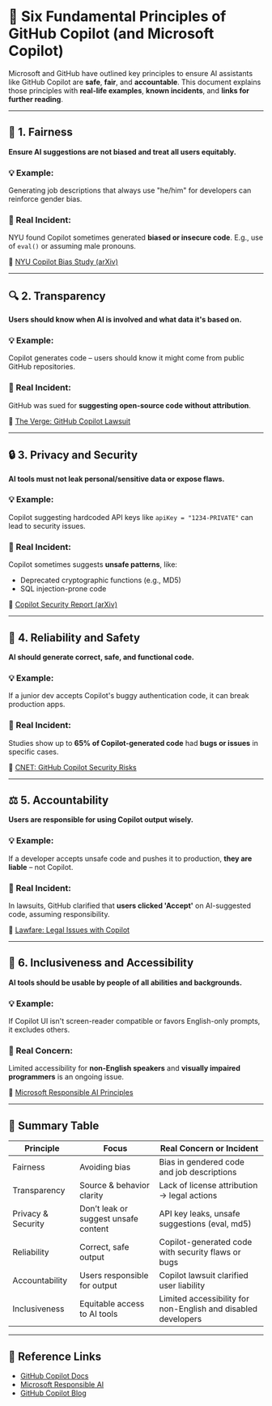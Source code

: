 # 🤖 Six Fundamental Principles of GitHub Copilot (and Microsoft Copilot)

Microsoft and GitHub have outlined key principles to ensure AI assistants like GitHub Copilot are **safe**, **fair**, and **accountable**. This document explains those principles with **real-life examples**, **known incidents**, and **links for further reading**.

---

## 🧭 1. Fairness

**Ensure AI suggestions are not biased and treat all users equitably.**

### 💡 Example:
Generating job descriptions that always use "he/him" for developers can reinforce gender bias.

### 🧨 Real Incident:
NYU found Copilot sometimes generated **biased or insecure code**. E.g., use of `eval()` or assuming male pronouns.

🔗 [NYU Copilot Bias Study (arXiv)](https://arxiv.org/abs/2108.09293)

---

## 🔍 2. Transparency

**Users should know when AI is involved and what data it's based on.**

### 💡 Example:
Copilot generates code – users should know it might come from public GitHub repositories.

### 🧨 Real Incident:
GitHub was sued for **suggesting open-source code without attribution**.

🔗 [The Verge: GitHub Copilot Lawsuit](https://www.theverge.com/2022/11/4/23440189/github-copilot-lawsuit-openai-microsoft-copyright)

---

## 🔒 3. Privacy and Security

**AI tools must not leak personal/sensitive data or expose flaws.**

### 💡 Example:
Copilot suggesting hardcoded API keys like `apiKey = "1234-PRIVATE"` can lead to security issues.

### 🧨 Real Incident:
Copilot sometimes suggests **unsafe patterns**, like:
- Deprecated cryptographic functions (e.g., MD5)
- SQL injection-prone code

🔗 [Copilot Security Report (arXiv)](https://arxiv.org/abs/2108.09293)

---

## 🧠 4. Reliability and Safety

**AI should generate correct, safe, and functional code.**

### 💡 Example:
If a junior dev accepts Copilot's buggy authentication code, it can break production apps.

### 🧨 Real Incident:
Studies show up to **65% of Copilot-generated code** had **bugs or issues** in specific cases.

🔗 [CNET: GitHub Copilot Security Risks](https://www.cnet.com/tech/services-and-software/github-copilot-security-risks/)

---

## ⚖️ 5. Accountability

**Users are responsible for using Copilot output wisely.**

### 💡 Example:
If a developer accepts unsafe code and pushes it to production, **they are liable** – not Copilot.

### 🧨 Real Incident:
In lawsuits, GitHub clarified that **users clicked 'Accept'** on AI-suggested code, assuming responsibility.

🔗 [Lawfare: Legal Issues with Copilot](https://www.lawfaremedia.org/article/github-copilot-and-legal-questions-of-generative-code)

---

## 🧰 6. Inclusiveness and Accessibility

**AI tools should be usable by people of all abilities and backgrounds.**

### 💡 Example:
If Copilot UI isn't screen-reader compatible or favors English-only prompts, it excludes others.

### 🧨 Real Concern:
Limited accessibility for **non-English speakers** and **visually impaired programmers** is an ongoing issue.

🔗 [Microsoft Responsible AI Principles](https://www.microsoft.com/ai/responsible-ai)

---

## 📝 Summary Table

| Principle          | Focus                                | Real Concern or Incident                                                                 |
|-------------------|---------------------------------------|-------------------------------------------------------------------------------------------|
| Fairness          | Avoiding bias                         | Bias in gendered code and job descriptions                                               |
| Transparency      | Source & behavior clarity             | Lack of license attribution → legal actions                                              |
| Privacy & Security| Don’t leak or suggest unsafe content  | API key leaks, unsafe suggestions (eval, md5)                                            |
| Reliability       | Correct, safe output                  | Copilot-generated code with security flaws or bugs                                       |
| Accountability    | Users responsible for output          | Copilot lawsuit clarified user liability                                                 |
| Inclusiveness     | Equitable access to AI tools          | Limited accessibility for non-English and disabled developers                           |

---

## 📎 Reference Links

- [GitHub Copilot Docs](https://docs.github.com/en/copilot)
- [Microsoft Responsible AI](https://www.microsoft.com/ai/responsible-ai)
- [GitHub Copilot Blog](https://github.blog/2021-06-30-github-copilot-research-recitation/)
